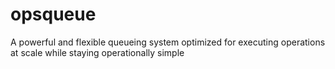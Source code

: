 # opsqueue
A powerful and flexible queueing system optimized for executing operations at scale while staying operationally simple
